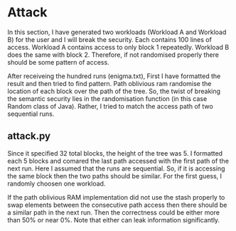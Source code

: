 # Attack 

In this section, I have generated two workloads (Workload A and Workload B) for the user and I will break the security. Each contains 100 lines of access. Workload A contains access to only block 1 repeatedly. Workload B does the same with block 2. Therefore, if not randomised properly there should be some pattern of access.

After receiveing the hundred runs (enigma.txt), First I have formatted the result and then
tried to find pattern. Path oblivious ram randomise the location of each block over the
path of the tree. So, the twist of breaking the semantic security lies in the randomisation
function (in this case Random class of Java). Rather, I tried to match the access path of
two sequential runs.

## attack.py

Since it specified 32 total blocks, the height of the tree was 5. I formatted each 5 blocks
and comared the last path accessed with the first path of the next run. Here I assumed that
the runs are sequential. So, if it is accessing the same block then the two paths should be
similar. For the first guess, I randomly choosen one workload.

If the path oblivious RAM implementation did not use the stash properly to swap elements
between the consecutive path access then there should be a similar path in the next run.
Then the correctness could be either more than 50% or near 0%. Note that either can leak
information significantly.